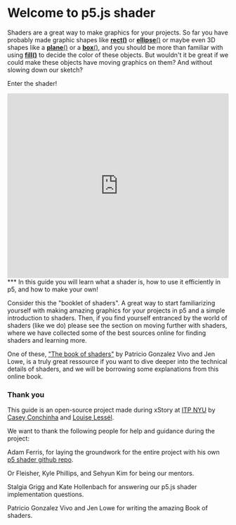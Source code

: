 # Welcome to p5.js shader

Shaders are a great way to make graphics for your projects. So far you have probably made graphic shapes like [**rect()**](https://p5js.org/reference/#/p5/rect) or [**ellipse**()](https://p5js.org/reference/#/p5/ellipse) or maybe even 3D shapes like a [**plane**()](https://p5js.org/reference/#/p5/plane) or a [**box**()](https://p5js.org/reference/#/p5/box), and you should be more than familiar with using [**fill()**](https://p5js.org/reference/#/p5/fill) to decide the color of these objects. But wouldn't it be great if we could make these objects have moving graphics on them? And without slowing down our sketch?

Enter the shader!

<div class="glitch-embed-wrap" style="height: 420px; width: 100%;">
  <iframe
    allow="geolocation; microphone; camera; midi; vr; encrypted-media"
    src="https://glitch.com/embed/#!/embed/shader-as-texture?path=texture.frag&previewSize=100"
    alt="shader-as-texture on Glitch"
    style="height: 100%; width: 100%; border: 0;">
  </iframe>
</div>
***
In this guide you will learn what a shader is, how to use it efficiently in p5, and how to make your own!

Consider this the "booklet of shaders". A great way to start familiarizing yourself with making amazing graphics for your projects in p5 and a simple introduction to shaders.
Then, if you find yourself entranced by the world of shaders (like we do) please see the section on moving further with shaders, where we have collected some of the best sources online for finding shaders and learning more.

One of these, ["The book of shaders"](https://thebookofshaders.com/) by Patricio Gonzalez Vivo and Jen Lowe, is a truly great ressource if you want to dive deeper into the technical details of shaders, and we will be borrowing some explanations from this online book.


### Thank you
This guide is an open-source project made during xStory at [ITP NYU](https://tisch.nyu.edu/itp) by [Casey Conchinha](https://github.com/kcconch) and [Louise Lessél](http://www.louiselessel.com).

We want to thank the following people for help and guidance during the project:

Adam Ferris, for laying the groundwork for the entire project with his own [p5 shader github repo](https://github.com/aferriss/p5jsShaderExamples). 

Or Fleisher, Kyle Phillips, and Sehyun Kim for being our mentors.

Stalgia Grigg and Kate Hollenbach for answering our p5.js shader implementation questions.

Patricio Gonzalez Vivo and Jen Lowe for writing the amazing Book of shaders.

